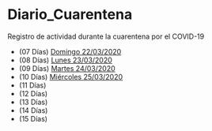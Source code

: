 # Diario_Cuarentena
Registro de actividad durante la cuarentena por el COVID-19

- (07 Días) [Domingo 22/03/2020](./Days/Domingo_22_03_2020.md)
- (08 Días) [Lunes 23/03/2020](./Days/Lunes_23_03_2020.md)
- (09 Días) [Martes 24/03/2020](./Days/Martes_24_03_2020.md)
- (10 Días) [Miércoles 25/03/2020](./Days/Miercoles_25_03_2020.md)
- (11 Días)
- (12 Días)
- (13 Días)
- (14 Días)
- (15 Días)

